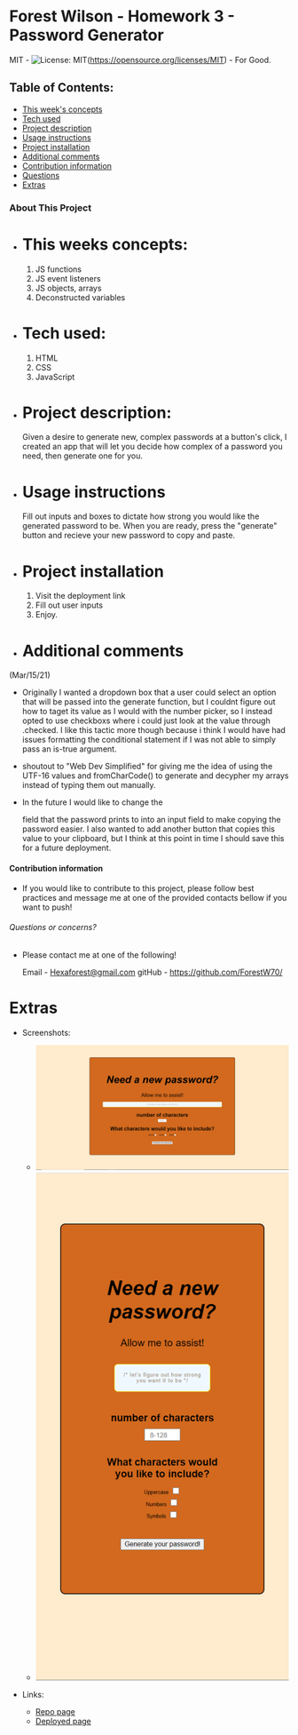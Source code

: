 # Forest Wilson - Homework 3 - Password Generator
MIT - ![License: MIT](https://img.shields.io/badge/License-MIT-yellow.svg)(https://opensource.org/licenses/MIT) - For Good.
<!-- Original deployment date: March 7th, 2021 -->

## Table of Contents:
- [This week's concepts](#this-weeks-concepts)
- [Tech used](#tech-used)
- [Project description](#project-description)
- [Usage instructions](#usage-instructions)
- [Project installation](#project-installation)
- [Additional comments](#additional-comments)
- [Contribution information](#contribution-information)
- [Questions](#questions-or-concerns)
- [Extras](#extras)


### About This Project

* # This weeks concepts:
  1. JS functions
  2. JS event listeners
  3. JS objects, arrays
  4. Deconstructed variables

* # Tech used:
  1. HTML
  2. CSS
  3. JavaScript

* # Project description:
  Given a desire to generate new, complex passwords at a button's click, I created an app that will let you decide how complex of a password you need, then generate one for you.

* # Usage instructions
  Fill out inputs and boxes to dictate how strong you would like the generated password to be. When you are ready, press the "generate" button and recieve your new password to copy and paste.

* # Project installation
  1. Visit the deployment link
  2. Fill out user inputs
  3. Enjoy. 
     
* # Additional comments
(Mar/15/21)

  - Originally I wanted a dropdown box that a user could select an option that will be passed into the generate function, but I couldnt figure out how to taget its value as I would with the number picker, so I instead opted to use checkboxs where i could just look at the value through .checked. I like this tactic more though because i think I would have had issues formatting the conditional statement if I was not able to simply pass an is-true argument.

  - shoutout to "Web Dev Simplified" for giving me the idea of using the UTF-16 values and fromCharCode() to generate and decypher my arrays instead of typing them out manually. 

  - In the future I would like to change the <p> field that the password prints to into an input field to make copying the password easier. I also wanted to add another button that copies this value to your clipboard, but I think at this point in time I should save this for a future deployment.


#### Contribution information 

- If you would like to contribute to this project, please follow best practices and message me at one of the provided contacts bellow if you want to push!


###### Questions or concerns? 
* Please contact me at one of the following!

  Email - Hexaforest@gmail.com
  gitHub - https://github.com/ForestW70/


# Extras

* Screenshots:
  - ![Full screen](./assets/images/full-screen.png)
  - ![Small screen](./assets/images/small-screen.png)

* Links:
  - [Repo page](https://github.com/ForestW70/Week-3-Password-Generator)
  - [Deployed page](https://forestw70.github.io/Week-3-Password-Generator/)
